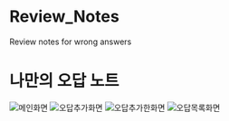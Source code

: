 # Review_Notes
Review notes for wrong answers
# 나만의 오답 노트
![메인화면](https://user-images.githubusercontent.com/50476562/135112220-a0c1029b-5169-4080-8fa8-6200f49b6a62.png)
![오답추가화면](https://user-images.githubusercontent.com/50476562/135112485-4b9bf159-6065-4273-91c1-db6d30b286f5.png)
![오답추가한화면](https://user-images.githubusercontent.com/50476562/135112511-1d3341ca-ca9f-47bb-8d6d-218b09d512be.png)
![오답목록화면](https://user-images.githubusercontent.com/50476562/135112512-c93a4d88-f6e1-4120-bd9f-5bf588c41681.png)
